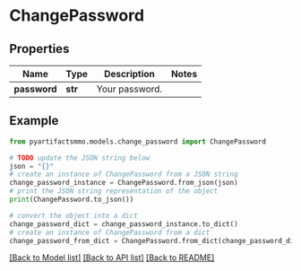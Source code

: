 # ChangePassword


## Properties

Name | Type | Description | Notes
------------ | ------------- | ------------- | -------------
**password** | **str** | Your password. | 

## Example

```python
from pyartifactsmmo.models.change_password import ChangePassword

# TODO update the JSON string below
json = "{}"
# create an instance of ChangePassword from a JSON string
change_password_instance = ChangePassword.from_json(json)
# print the JSON string representation of the object
print(ChangePassword.to_json())

# convert the object into a dict
change_password_dict = change_password_instance.to_dict()
# create an instance of ChangePassword from a dict
change_password_from_dict = ChangePassword.from_dict(change_password_dict)
```
[[Back to Model list]](../README.md#documentation-for-models) [[Back to API list]](../README.md#documentation-for-api-endpoints) [[Back to README]](../README.md)


